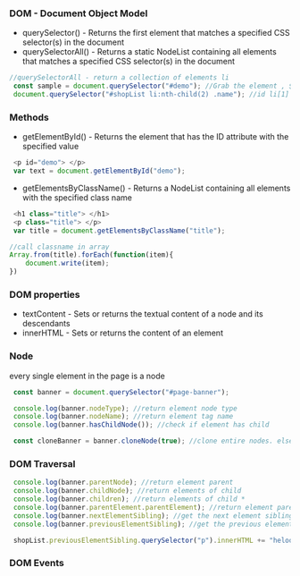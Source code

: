 ### DOM - Document Object Model
* querySelector() - Returns the first element that matches a specified CSS selector(s) in the document
* querySelectorAll() - Returns a static NodeList containing all elements that matches a specified CSS selector(s) in the document
```js
//querySelectorAll - return a collection of elements li
 const sample = document.querySelector("#demo"); //Grab the element , $("#demo")
 document.querySelector("#shopList li:nth-child(2) .name"); //id li[1] class
```

### Methods
* getElementById() - Returns the element that has the ID attribute with the specified value
```js
 <p id="demo"> </p>
 var text = document.getElementById("demo");
```
* getElementsByClassName() - Returns a NodeList containing all elements with the specified class name
```js
 <h1 class="title"> </h1>
 <p class="title"> </p>
 var title = document.getElementsByClassName("title");

//call classname in array
Array.from(title).forEach(function(item){
    document.write(item);
})
```

### DOM properties
* textContent - Sets or returns the textual content of a node and its descendants
* innerHTML - Sets or returns the content of an element

### Node
every single element in the page is a node
```js
 const banner = document.querySelector("#page-banner");

 console.log(banner.nodeType); //return element node type
 console.log(banner.nodeName); //return element tag name
 console.log(banner.hasChildNode()); //check if element has child 

 const cloneBanner = banner.cloneNode(true); //clone entire nodes. else only parent
```
### DOM Traversal
```js
 console.log(banner.parentNode); //return element parent
 console.log(banner.childNode); //return elements of child
 console.log(banner.children); //return elements of child *
 console.log(banner.parentElement.parentElement); //return element parent *
 console.log(banner.nextElementSibling); //get the next element sibling *
 console.log(banner.previousElementSibling); //get the previous element sibling *

 shopList.previousElementSibling.querySelector("p").innerHTML += "heloo";
```

### DOM Events
